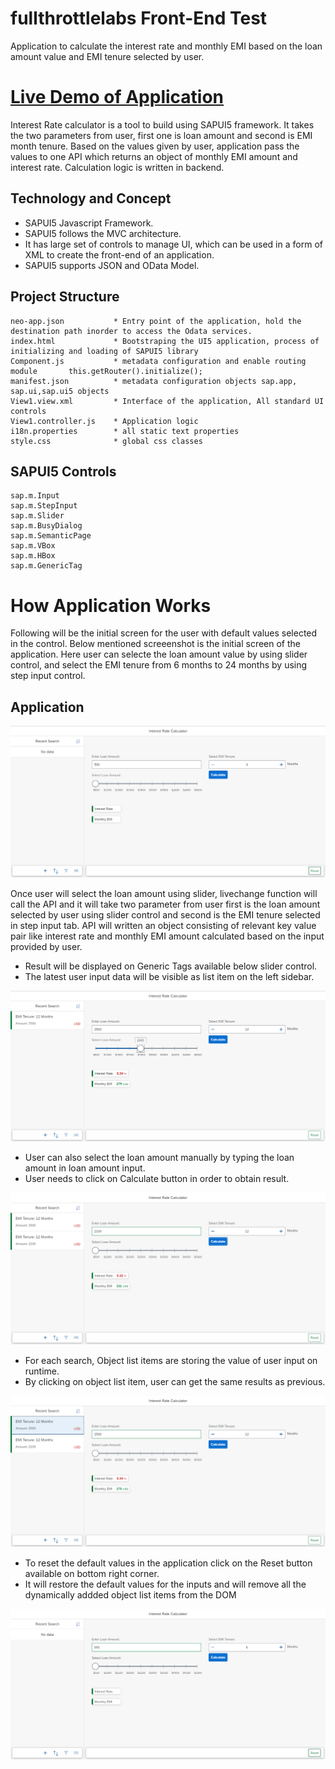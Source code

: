 # fullthrottlelabs Front-End Test
Application to calculate the interest rate and monthly EMI based on the loan amount value and EMI tenure selected by user.



# [Live Demo of Application](https://interestratecalculator-p2000410784trial.dispatcher.hanatrial.ondemand.com/index.html)

Interest Rate calculator is a tool to build using SAPUI5 framework. It takes the two parameters from user, first one is loan amount and second is EMI month tenure. Based on the values given by user, application pass the values to one API which returns an object of monthly EMI amount and interest rate. Calculation logic is written in backend.

## Technology and Concept

* SAPUI5 Javascript Framework.
* SAPUI5 follows the MVC architecture.
* It has large set of controls to manage UI, which can be used in a form of XML to create the front-end of an application.
* SAPUI5 supports JSON and OData Model.

## Project Structure
```
neo-app.json           * Entry point of the application, hold the destination path inorder to access the Odata services.
index.html             * Bootstraping the UI5 application, process of initializing and loading of SAPUI5 library
Component.js           * metadata configuration and enable routing module   	this.getRouter().initialize();
manifest.json          * metadata configuration objects sap.app, sap.ui,sap.ui5 objects
View1.view.xml         * Interface of the application, All standard UI controls
View1.controller.js    * Application logic
i18n.properties        * all static text properties
style.css              * global css classes

```
 



## SAPUI5 Controls

```
sap.m.Input
sap.m.StepInput
sap.m.Slider
sap.m.BusyDialog
sap.m.SemanticPage
sap.m.VBox
sap.m.HBox
sap.m.GenericTag
```



# How Application Works

Following will be the initial screen for the user with default values selected in the control.
Below mentioned screeenshot is the initial screen of the application. Here user can selecte the loan amount value by using slider control, and select the EMI tenure from 6 months to 24 months by using step input control.


## Application

![Open Image in a new tab](https://github.com/techtutsindia/fullthrottletest/blob/master/screenshots/screen1.PNG?raw=true "Initial Screen")


Once user will select the loan amount using slider, livechange function will call the API and it will take two parameter from user first is the loan amount selected by user using slider control and second is the EMI tenure selected in step input tab.
API will written an object consisting of relevant key value pair like interest rate and monthly EMI amount calculated based on the input provided by user.

* Result will be displayed on Generic Tags available below slider control.
* The latest user input data will be visible as list item on the left sidebar.

![Open Image in a new](https://github.com/techtutsindia/fullthrottletest/blob/master/screenshots/screen2.PNG?raw=true "Initial Screen")

* User can also select the loan amount manually by typing the loan amount in loan amount input.
* User needs to click on Calculate button in order to obtain result. 

![Open Image in a new](https://github.com/techtutsindia/fullthrottletest/blob/master/screenshots/screen3.PNG?raw=true "Initial Screen")

* For each search, Object list items are storing the value of user input on runtime.
* By clicking on object list item, user can get the same results as previous.

![Open Image in a new](https://github.com/techtutsindia/fullthrottletest/blob/master/screenshots/screen4.PNG?raw=true "Initial Screen")


* To reset the default values in the application click on the Reset button available on bottom right corner.
* It will restore the default values for the inputs and will remove all the dynamically addded object list items from the DOM

![Open Image in a new tab](https://github.com/techtutsindia/fullthrottletest/blob/master/screenshots/screen5.PNG?raw=true "Initial Screen")




